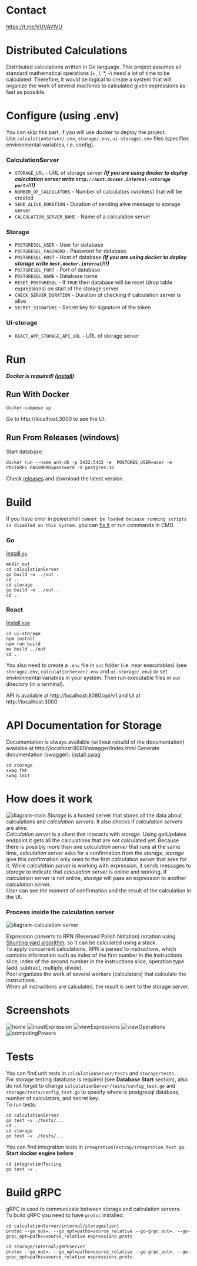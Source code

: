 # Contact
https://t.me/VUVAVIVU
# Distributed Calculations
Distributed calculations written in Go language. This project assumes all standard mathematical operations (+, /, *, -) need a lot of time to be calculated. Therefore, it would be logical to create a system that will organize the work of several machines to calculated given expressions as fast as possible.

# Configure (using .env)
You can skip this part, if you will use docker to deploy the project.\
Use `calculationServer/.env`, `storage/.env`, `ui-storage/.env` files (specifies environmental variables, i.e. config).
### CalculationServer
- `STORAGE_URL` - URL of storage server ***(If you are using docker to deploy calculation server write `http://host.docker.internal:<storage port>`!!!)***
- `NUMBER_OF_CALCULATORS` - Number of calculators (workers) that will be created
- `SEND_ALIVE_DURATION` - Duration of sending alive message to storage server
- `CALCULATION_SERVER_NAME` - Name of a calculation server

### Storage
- `POSTGRESQL_USER` - User for database
- `POSTGRESQL_PASSWORD` - Password for database
- `POSTGRESQL_HOST` - Host of database ***(If you are using docker to deploy storage write `host.docker.internal`!!!)***
- `POSTGRESQL_PORT` - Port of database
- `POSTGRESQL_NAME` - Database name
- `RESET_POSTGRESQL` - If `TRUE` then database will be reset (drop table expressions) on start of the storage server
- `CHECK_SERVER_DURATION` - Duration of checking if calculation server is alive
- `SECRET_SIGNATURE` - Secret key for signature of the token

### Ui-storage
- `REACT_APP_STORAGE_API_URL` - URL of storage server

# Run
***Docker is required! ([install](https://docs.docker.com/engine/install/))***
## Run With Docker
```shell
docker-compose up
```
Go to http://localhost:3000 to see the UI.

## Run From Releases (windows)
Start database:
```shell
docker run --name ant-db -p 5432:5432 -e  POSTGRES_USER=user -e POSTGRES_PASSWORD=password -d postgres:16
```

Check [releases](https://github.com/Anton-beep/distributed_calculations_go/releases/latest) and download the latest version.

# Build
If you have error in powershell `cannot be loaded because running scripts is disabled on this
system.` you can [fix it](https://stackoverflow.com/questions/54776324/powershell-bug-execution-of-scripts-is-disabled-on-this-system) or run commands in CMD.
### Go
[Install `go`](https://golang.org/doc/install)
```shell
mkdir out
cd calculationServer
go build -o ../out .
cd ..
cd storage
go build -o ../out .
cd ..
```

### React
[Install `npm`](https://docs.npmjs.com/downloading-and-installing-node-js-and-npm)
```shell
cd ui-storage
npm install
npm run build
mv build ../out
cd ..
```
You also need to create a `.env` file in `out` folder (i.e. near executables) (see `storage/.env`, `calculationServer/.env` and `ui-storage/.env`) or set environmental variables in your system. Then run executable files in `out` directory (in a terminal).

API is available at http://localhost:8080/api/v1 and UI at http://localhost:3000.

# API Documentation for Storage
Documentation is always available (without rebuild of the documentation) available at http://localhost:8080/swagger/index.html
Generate documentation (swagger):
[install swag](https://github.com/swaggo/swag)
````shell
cd storage
swag fmt
swag init
````

# How does it work
![diagram-main](assets/diagram-main.svg)
*Storage* is a hosted server that stores all the data about calculations and *calculation servers*. It also checks if *calculation servers* are alive.\
*Calculation server* is a client that interacts with *storage*. Using getUpdates endpoint it gets all the calculations that are not calculated yet. Because there is possibly more than one *calculation server* that runs at the same time, *calculation server* asks for a confirmation from the *storage*, *storage* give this confirmation only ones to the first *calculation server* that asks for it. While *calculation server* is working with expression, it sends messages to *storage* to indicate that *calculation server* is online and working. If *calculation server* is not online, *storage* will pass an expression to another *calculation server*.\
*User* can see the moment of confirmation and the result of the calculation in the UI.

### Process inside the calculation server
![diagram-calculation-server](assets/diagram-calculation-server.svg)

Expression converts to RPN (Reversed Polish Notation) notation using [Shunting yard algorithm](https://en.wikipedia.org/wiki/Shunting_yard_algorithm), so it can be calculated using a stack.\
To apply concurrent calculations, RPN is parsed to instructions, which contains information such as index of the first number in the instructions slice, index of the second number in the instructions slice, operation type (add, subtract, multiply, divide).\
Pool organizes the work of several workers (calculators) that calculate the instructions.\
When all instructions are calculated, the result is sent to the storage server.

# Screenshots
![home](assets/home.png)
![inputExpression](assets/inputExpression.png)
![viewExpressions](assets/viewExpressions.png)
![viewOperations](assets/viewOperations.png)
![computingPowers](assets/computingPowers.png)

# Tests
You can find unit tests in `calculationServer/tests` and `storage/tests`.\
For storage testing database is required (see **Database Start** section), also do not forget to change `calculationServer/tests/config_test.go` and `storage/tests/config_test.go` to specify where is postgresql database, number of calculators, and secret key.\
To run tests:
````shell
cd calculationServer
go test -v ./tests/...
cd ..
cd storage
go test -v ./tests/...
````

You can find integration tests in `integrationTesting/integration_test.go`.\
**Start docker engine before**
```shell
cd integrationTesting
go test -v .
```



# Build gRPC
gRPC is used to communicate between storage and calculation servers.\
To build gRPC you need to have `protoc` installed.
```shell
cd calculationServer/internal/storageclient
protoc --go_out=. --go_opt=paths=source_relative --go-grpc_out=. --go-grpc_opt=paths=source_relative expressions.proto
```
```shell
cd storage/internal/gRPCServer
protoc --go_out=. --go_opt=paths=source_relative --go-grpc_out=. --go-grpc_opt=paths=source_relative expressions.proto
```
